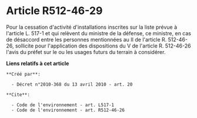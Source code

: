 # Article R512-46-29

Pour la cessation d'activité d'installations inscrites sur la liste prévue à l'article L. 517-1 et qui relèvent du ministre
de la défense, ce ministre, en cas de désaccord entre les personnes mentionnées au II de l'article R. 512-46-26, sollicite
pour l'application des dispositions du V de l'article R. 512-46-26 l'avis du préfet sur le ou les usages futurs du terrain à
considérer.

**Liens relatifs à cet article**

	**Créé par**:

	  - Décret n°2010-368 du 13 avril 2010 - art. 20

	**Cite**:

	  - Code de l'environnement - art. L517-1
	  - Code de l'environnement - art. R512-46-26

